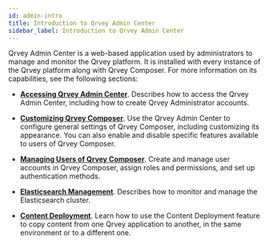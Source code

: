 ```yaml
---
id: admin-intro
title: Introduction to Qrvey Admin Center
sidebar_label: Introduction to Qrvey Admin Center
---
```


<div style={{textAlign: "justify"}}>

Qrvey Admin Center is a web-based application used by administrators to manage and monitor the Qrvey platform. It is installed with every instance of the Qrvey platform along with Qrvey Composer. For more information on its capabilities, see the following sections:

* **[Accessing Qrvey Admin Center](../admin/accessing-admin-center.md)**. Describes how to access the Qrvey Admin Center, including how to create Qrvey Administrator accounts. 

* **[Customizing Qrvey Composer](../admin/admin-qrvey-console.md)**. Use the Qrvey Admin Center to configure general settings of Qrvey Composer, including customizing its appearance. You can also enable and disable specific features available to users of Qrvey Composer.

* **[Managing Users of Qrvey Composer](../admin/admin-managing-users.md)**. Create and manage user accounts in Qrvey Composer, assign roles and permissions, and set up authentication methods. 

* **[Elasticsearch Management](../admin/elasticsearch-management.md)**. Describes how to monitor and manage the Elasticsearch cluster. 

* **[Content Deployment](../admin/content-deployment/concepts.md)**. Learn how to use the Content Deployment feature to copy content from one Qrvey application to another, in the same environment or to a different one. 

 

</div>